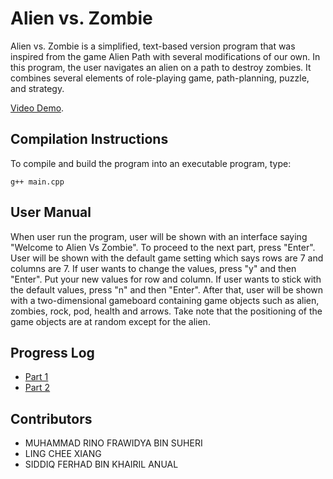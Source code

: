 # Alien vs. Zombie

Alien vs. Zombie is a simplified, text-based version program that was inspired from the game Alien Path with several modifications of our own. In this program, the user navigates an alien on a path to destroy zombies. It combines several elements of role-playing game, path-planning, puzzle, and strategy. 

[Video Demo](https://youtu.be/Jzz_fhH3CvA).

## Compilation Instructions

To compile and build the program into an executable program, type:

```
g++ main.cpp 

```

## User Manual

When user run the program, user will be shown with an interface saying "Welcome to Alien Vs Zombie". To proceed to the next part, press "Enter". User will be shown with the default game setting which says rows are 7 and columns are 7. If user wants to change the values, press "y" and then "Enter". Put your new values for row and column. If user wants to stick with the default values, press "n" and then "Enter". After that, user will be shown with a two-dimensional gameboard containing game objects such as alien, zombies, rock, pod, health and arrows. Take note that the positioning of the game objects are at random except for the alien. 


## Progress Log

- [Part 1](PART1.md)
- [Part 2](PART2.md)

## Contributors

- MUHAMMAD RINO FRAWIDYA BIN SUHERI
- LING CHEE XIANG
- SIDDIQ FERHAD BIN KHAIRIL ANUAL